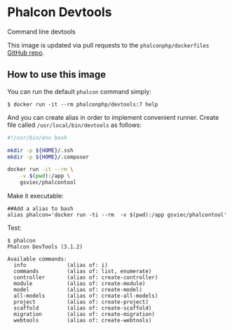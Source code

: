 # Phalcon Devtools

Command line devtools

This image is updated via pull requests to the `phalconphp/dockerfiles` [GitHub repo](https://github.com/phalcon/dockerfiles).

## How to use this image

You can run the default `phalcon` command simply:

```
$ docker run -it --rm phalconphp/devtools:7 help
```

And you can create alias in order to implement convenient runner. Create file called `/usr/local/bin/devtools` as follows:

```sh
#!/usr/bin/env bash

mkdir -p ${HOME}/.ssh
mkdir -p ${HOME}/.composer

docker run -it --rm \
    -v $(pwd):/app \
    gsviec/phalcontool
```

Make it executable:

```
##Add a alias to bash 
alias phalcon='docker run -ti --rm  -v $(pwd):/app gsviec/phalcontool'
```

Test:

```
$ phalcon
Phalcon DevTools (3.1.2)

Available commands:
  info             (alias of: i)
  commands         (alias of: list, enumerate)
  controller       (alias of: create-controller)
  module           (alias of: create-module)
  model            (alias of: create-model)
  all-models       (alias of: create-all-models)
  project          (alias of: create-project)
  scaffold         (alias of: create-scaffold)
  migration        (alias of: create-migration)
  webtools         (alias of: create-webtools)
```
